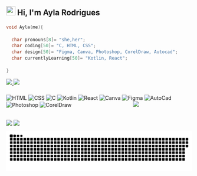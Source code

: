 <h2><img src ="https://img.icons8.com/?id=116827&size=2x&color=000000" height="25" width ="25"> Hi, I'm Ayla Rodrigues </h2>

```C
void Ayla(me){

  char pronouns[8]= "she,her";
  char coding[50]= "C, HTML, CSS";
  char design[50]= "Figma, Canva, Photoshop, CorelDraw, Autocad";
  char currentlyLearning[50]= "Kotlin, React";
 
}
```
<div>
<a href="https://github.com/AylaRodrigues">
  <img height="140em" src="https://github-readme-stats.vercel.app/api?username=AylaRodrigues&show_icons=true&theme=jolly&include_all_commits=true&count_private=true"/>
  <img height="140em" src="https://github-readme-stats.vercel.app/api/top-langs/?username=AylaRodrigues&layout=compact&langs_count=7&theme=jolly"/>
  </a>
 </div>
<h3> </h3>
<div style="display: inline_block">
  <img align="center" alt="HTML" height="40" width ="40" src="https://img.icons8.com/?id=1043&size=2x&color=000000">
  <img align="center" alt="CSS" height="40" width ="40" src="https://img.icons8.com/?id=9nmz9TYzN8iO&size=2x&color=000000">
  <img align="center" alt="C" height="35" width ="35" src="https://img.icons8.com/?id=111021&size=2x&color=000000">
  <img align="center" alt="Kotlin" height="35" width ="35" src="https://img.icons8.com/?id=xlklWoCAXeC6&size=2x&color=000000">
  <img align="center" alt="React" height="35" width ="35" src="https://img.icons8.com/?id=fdBWYEwusJbm&size=2x&color=000000">
  <img align="center" alt="Canva" height="42" width ="42" src="https://img.icons8.com/?id=ira259PyThHV&size=2x&color=000000">
  <img align="center" alt="Figma" height="35" width ="35" src="https://img.icons8.com/?id=amXjtNWVYSKP&size=2x&color=000000">
  <img align="center" alt="AutoCad" height="30" width ="30" src="https://img.icons8.com/?id=FSnJPuMw8eeF&size=2x&color=000000">
  <img align="center" alt="Photoshop" height="40" width ="40" src="https://img.icons8.com/?id=2916&size=2x&color=000000">
  <img align="center" alt="CorelDraw" height="35" width ="35" src="https://img.icons8.com/?id=77638&size=2x&color=000000">

  <img src="https://media.discordapp.net/attachments/817092151082483763/879116804151201832/perfilgit.gif" width = "160px" align = "right">
</div>

##
  
 <div>
  <a href="https://www.linkedin.com/in/rodrigues-ayla/" target="_blank"><img align="center" src="https://img.shields.io/badge/-LinkedIn-2B0E4D?style=for-the-badge&logo=linkedin&logoColor=white" target="_blank"></a> 
  <a href="https://www.instagram.com/4yla_rodrigues/" target="_blank"><img align="center"src="https://img.shields.io/badge/-Instagram-2B0E4D?style=for-the-badge&logo=instagram&logoColor=white" target="_blank"></a>


![Snake animation](https://github.com/AylaRodrigues/AylaRodrigues/blob/output/github-contribution-grid-snake.svg)
    
 </div>
  

